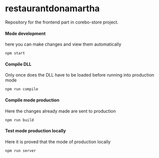 # restaurantdonamartha

Repository for the frontend part in corebo-store project.

#### Mode development

here you can make changes and view them automatically

`npm start`

#### Compile DLL

Only once does the DLL have to be loaded before running into production mode

`npm run compile`

#### Compile mode production

Here the changes already made are sent to production

`npm run build`

#### Test mode production locally

Here it is proved that the mode of production locally

`npm run server`

